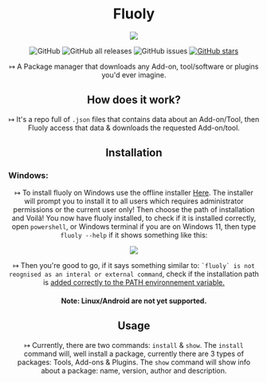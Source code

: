 <h1 align="center">Fluoly</h1>

<p align="center">
  <img src="https://user-images.githubusercontent.com/61835816/135642883-9bf08b52-9c8f-4f42-9433-5d915edebd46.png" />
</p>


<div align="center">
 <p><img src="https://img.shields.io/github/license/retr0cube/fluoly?color=red&amp;label=Repo%20License&amp;style=flat-square" alt="GitHub"> 
 <img src="https://img.shields.io/github/downloads/retr0cube/fluoly/total?color=blue&amp;label=Downloads&amp;style=flat-square" alt="GitHub all releases"> 
 <img src="https://img.shields.io/github/issues/retr0cube/fluoly?color=green&amp;label=Issues&amp;style=flat-square" alt="GitHub issues"> 
 <a href="https://github.com/retr0cube/fluoly/stargazers">
 <img src="https://img.shields.io/github/stars/retr0cube/fluoly?color=yellow&amp;label=Stars&amp;style=flat-square" alt="GitHub stars"></a> 
</div>

<p align="center">
 ↦ A Package manager that downloads any Add-on, tool/software or plugins you'd ever imagine.
</p>
<h2 align="center">How does it work?</h2>
<p align="center">
  ↦ It's a repo full of <code>.json</code> files that contains data about an Add-on/Tool, then Fluoly access that data & downloads the requested Add-on/tool.
</p>
<h2 align="center">Installation</h2>
<h3>Windows:</h3>
<p align="center">
  ↦ To install fluoly on Windows use the offline installer <a href="https://github.com/retr0cube/fluoly/releases/latest">Here</a>. The installer will prompt you to install it to all users which requires administrator permissions  or the current user only! Then choose the path of installation and Voilà! You now have fluoly installed, to check if it is installed correctly, open <code>powershell</code>, or Windows terminal if you are on Windows 11, then type <code>fluoly --help</code> if it shows something like this:
<p align="center">
  <img src="https://user-images.githubusercontent.com/61835816/135756126-10b47e41-6d51-405f-8e35-6b54ee3d3885.png" />
</p >  
<p align="center">
  ↦ Then you're good to go, if it says something similar to: <code>`fluoly` is not reognised as an interal or external command</code>, check if the installation path is <a href="https://www.architectryan.com/2018/08/31/how-to-change-environment-variables-on-windows-10/">added correctly to the PATH environnement variable.</a>
</p>
<h4 align="center">Note: Linux/Android are not yet supported.</h4>
<h2 align="center">Usage</h2>
<p align="center">
  ↦ Currently, there are two commands: <code>install</code> & <code>show</code>. The <code>install</code> command will, well install a package, currently there are 3 types of packages: Tools, Add-ons & Plugins. The <code>show</code> command will show info about a package: name, version, author and description.
</p>
